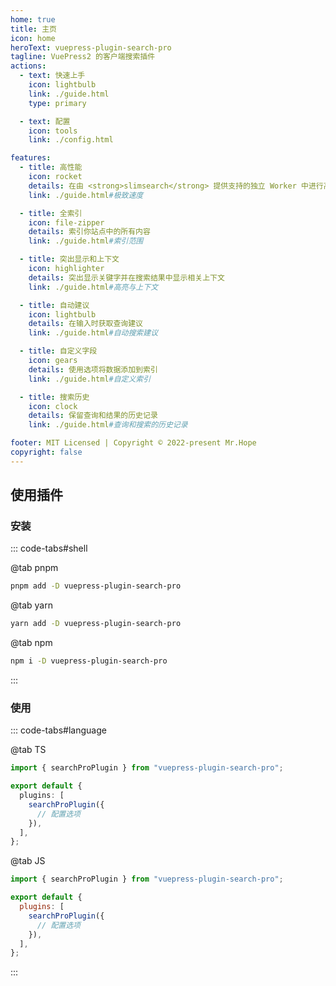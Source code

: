 ```yaml
---
home: true
title: 主页
icon: home
heroText: vuepress-plugin-search-pro
tagline: VuePress2 的客户端搜索插件
actions:
  - text: 快速上手
    icon: lightbulb
    link: ./guide.html
    type: primary

  - text: 配置
    icon: tools
    link: ./config.html

features:
  - title: 高性能
    icon: rocket
    details: 在由 <strong>slimsearch</strong> 提供支持的独立 Worker 中进行高速搜索
    link: ./guide.html#极致速度

  - title: 全索引
    icon: file-zipper
    details: 索引你站点中的所有内容
    link: ./guide.html#索引范围

  - title: 突出显示和上下文
    icon: highlighter
    details: 突出显示关键字并在搜索结果中显示相关上下文
    link: ./guide.html#高亮与上下文

  - title: 自动建议
    icon: lightbulb
    details: 在输入时获取查询建议
    link: ./guide.html#自动搜索建议

  - title: 自定义字段
    icon: gears
    details: 使用选项将数据添加到索引
    link: ./guide.html#自定义索引

  - title: 搜索历史
    icon: clock
    details: 保留查询和结果的历史记录
    link: ./guide.html#查询和搜索的历史记录

footer: MIT Licensed | Copyright © 2022-present Mr.Hope
copyright: false
---
```


## 使用插件

### 安装

::: code-tabs#shell

@tab pnpm

```bash
pnpm add -D vuepress-plugin-search-pro
```

@tab yarn

```bash
yarn add -D vuepress-plugin-search-pro
```

@tab npm

```bash
npm i -D vuepress-plugin-search-pro
```

:::

### 使用

::: code-tabs#language

@tab TS

```ts title=".vuepress/config.ts"
import { searchProPlugin } from "vuepress-plugin-search-pro";

export default {
  plugins: [
    searchProPlugin({
      // 配置选项
    }),
  ],
};
```

@tab JS

```js title=".vuepress/config.js"
import { searchProPlugin } from "vuepress-plugin-search-pro";

export default {
  plugins: [
    searchProPlugin({
      // 配置选项
    }),
  ],
};
```

:::
